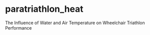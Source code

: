 # paratriathlon_heat
The Influence of Water and Air Temperature on Wheelchair Triathlon Performance

